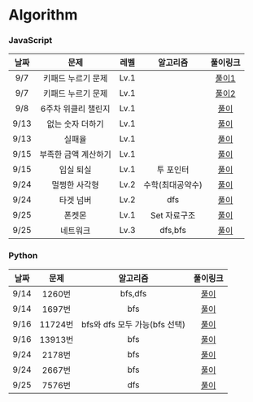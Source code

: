 # Algorithm

### JavaScript

| 날짜 |         문제         | 레벨 |     알고리즘     |                                        풀이링크                                        |
| :--: | :------------------: | :--: | :--------------: | :------------------------------------------------------------------------------------: |
| 9/7  |  키패드 누르기 문제  | Lv.1 |                  |   [풀이1](https://github.com/bsy1141/algorithm/blob/main/programmers-Lv1/keypad.js)    |
| 9/7  |  키패드 누르기 문제  | Lv.1 |                  |   [풀이2](https://github.com/bsy1141/algorithm/blob/main/programmers-Lv1/keypad2.js)   |
| 9/8  | 6주차 위클리 챌린지  | Lv.1 |                  |    [풀이](https://github.com/bsy1141/algorithm/blob/main/programmers-Lv1/boxer.js)     |
| 9/13 |   없는 숫자 더하기   | Lv.1 |                  |    [풀이](https://github.com/bsy1141/algorithm/blob/main/programmers-Lv1/boxer.js)     |
| 9/13 |        실패율        | Lv.1 |                  |  [풀이](https://github.com/bsy1141/algorithm/blob/main/programmers-Lv1/fail_rate.js)   |
| 9/15 | 부족한 금액 계산하기 | Lv.1 |                  |  [풀이](https://github.com/bsy1141/algorithm/blob/main/programmers-Lv1/calculate.js)   |
| 9/15 |      입실 퇴실       | Lv.1 |    투 포인터     |     [풀이](https://github.com/bsy1141/algorithm/blob/main/programmers-Lv1/room.js)     |
| 9/24 |    멀쩡한 사각형     | Lv.2 | 수학(최대공약수) |  [풀이](https://github.com/bsy1141/algorithm/blob/main/programmers-Lv2/rectangle.js)   |
| 9/24 |      타겟 넘버       | Lv.2 |       dfs        | [풀이](https://github.com/bsy1141/algorithm/blob/main/programmers-Lv2/targetNumber.js) |
| 9/25 |        폰켓몬        | Lv.1 |   Set 자료구조   |  [풀이](https://github.com/bsy1141/algorithm/blob/main/programmers-Lv1/ponketmon.js)   |
| 9/25 |       네트워크       | Lv.3 |     dfs,bfs      |   [풀이](https://github.com/bsy1141/algorithm/blob/main/programmers-Lv3/network.js)    |

### Python

| 날짜 |  문제   |           알고리즘            |                                    풀이링크                                     |
| :--: | :-----: | :---------------------------: | :-----------------------------------------------------------------------------: |
| 9/14 | 1260번  |            bfs,dfs            | [풀이](https://github.com/bsy1141/algorithm/blob/main/BaekJoon/python/1260.py)  |
| 9/14 | 1697번  |              bfs              | [풀이](https://github.com/bsy1141/algorithm/blob/main/BaekJoon/python/1697.py)  |
| 9/16 | 11724번 | bfs와 dfs 모두 가능(bfs 선택) | [풀이](https://github.com/bsy1141/algorithm/blob/main/BaekJoon/python/11724.py) |
| 9/16 | 13913번 |              bfs              | [풀이](https://github.com/bsy1141/algorithm/blob/main/BaekJoon/python/13913.py) |
| 9/24 | 2178번  |              bfs              | [풀이](https://github.com/bsy1141/algorithm/blob/main/BaekJoon/python/2178.py)  |
| 9/24 | 2667번  |              bfs              | [풀이](https://github.com/bsy1141/algorithm/blob/main/BaekJoon/python/2667.py)  |
| 9/25 | 7576번  |              dfs              | [풀이](https://github.com/bsy1141/algorithm/blob/main/BaekJoon/python/7576.py)  |
